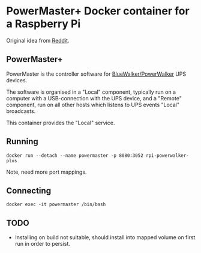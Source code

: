 # PowerMaster+ Docker container for a Raspberry Pi

Original idea from [Reddit](https://www.reddit.com/r/homelab/comments/13pnjnm/powerwalker_ups_powermaster_software_in_docker/).

## PowerMaster+

PowerMaster is the controller software for [BlueWalker/PowerWalker](https://powerwalker.com/)
UPS devices.

The software is organised in a "Local" component, typically run on a computer with
a USB-connection with the UPS device, and a "Remote" component, run on all other
hosts which listens to UPS events "Local" broadcasts.

This container provides the "Local" service.

## Running

```docker run --detach --name powermaster -p 8080:3052 rpi-powerwalker-plus```

Note, need more port mappings.

## Connecting

```docker exec -it powermaster /bin/bash```

## TODO

* Installing on build not suitable, should install into
  mapped volume on first run in order to persist.
